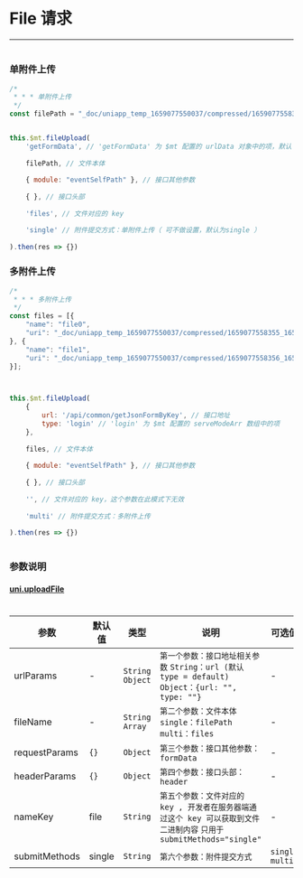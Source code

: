 # File 请求

***

#

### 单附件上传
```javascript
/* 
 * * * 单附件上传 
 */
const filePath = "_doc/uniapp_temp_1659077550037/compressed/1659077558355_1659077558140_739bc641140e4919a4c2182cd7a45b6a(1).jpeg";


this.$mt.fileUpload(
    'getFormData', // 'getFormData' 为 $mt 配置的 urlData 对象中的项，默认 type = default
    
    filePath, // 文件本体
    
    { module: "eventSelfPath" }, // 接口其他参数 
    
    { }, // 接口头部
    
    'files', // 文件对应的 key

    'single' // 附件提交方式：单附件上传（ 可不做设置，默认为single ）
    
).then(res => {})
```

### 多附件上传
```javascript
/* 
 * * * 多附件上传
 */
const files = [{
    "name": "file0",
    "uri": "_doc/uniapp_temp_1659077550037/compressed/1659077558355_1659077558140_739bc641140e4919a4c.jpeg"
}, {
    "name": "file1",
    "uri": "_doc/uniapp_temp_1659077550037/compressed/1659077558356_1659077558210_20191006024503940.jpg"
}];



this.$mt.fileUpload(
    {
        url: '/api/common/getJsonFormByKey', // 接口地址
        type: 'login' // 'login' 为 $mt 配置的 serveModeArr 数组中的项
    },
    
    files, // 文件本体
    
    { module: "eventSelfPath" }, // 接口其他参数 
    
    { }, // 接口头部
    
    '', // 文件对应的 key，这个参数在此模式下无效
    
    'multi' // 附件提交方式：多附件上传
    
).then(res => {})
```

#

#

### 参数说明

#### [uni.uploadFile](https://uniapp.dcloud.net.cn/api/request/network-file.html#uploadfile)

#

| 参数          | 默认值 | 类型              | 说明                                                                              | 可选值           | 是否必要 |
| ------------- | ------ | ----------------- |---------------------------------------------------------------------------------| ---------------- | -------- |
| urlParams     | -      | `String` `Object` | `第一个参数：接口地址相关参数` `String：url (默认 type = default)`  `Object：{url: "", type: ""}` | -                | true     |
| fileName      | -      | `String` `Array`  | `第二个参数：文件本体` `single：filePath` `multi：files`                                    | -                | true     |
| requestParams | `{}`   | `Object`          | `第三个参数：接口其他参数：formData`                                                         | -                | false    |
| headerParams  | `{}`   | `Object`          | `第四个参数：接口头部：header`                                                             | -                | false    |
| nameKey       | file   | `String`            | `第五个参数：文件对应的 key , 开发者在服务器端通过这个 key 可以获取到文件二进制内容` `只用于 submitMethods="single"`  | -                | false    |
| submitMethods | single | `String`            | `第六个参数：附件提交方式`                                                                  | `single` `multi` | false         |
